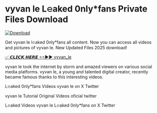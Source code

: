 # vyvan le L𝚎aked 0nly*fans Private Files Download

[![Download](https://i.imgur.com/PoXn3jX.png)](https://mediafirer.com/vyvan+le)

Get vyvan le l𝚎aked 0nly*fans all content. Now you can access all videos and pictures of vyvan le. New Updated Files 2025 download!

[✅ 𝘾𝙇𝙄𝘾𝙆 𝙃𝙀𝙍𝙀 ==►► vyvan_le](https://mediafirer.com/vyvan+le)

vyvan le took the internet by storm and amazed viewers on various social media platforms. vyvan le, a young and talented digital creator, recently became famous thanks to this interesting videos.

L𝚎aked 0nly*fans Videos vyvan le on X Twitter

vyvan le Tutorial Original Videos oficial twitter

L𝚎aked Videos vyvan le L𝚎aked 0nly*fans on X Twitter